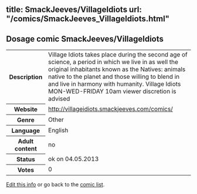 title: SmackJeeves/VillageIdiots
url: "/comics/SmackJeeves_VillageIdiots.html"
---
Dosage comic SmackJeeves/VillageIdiots
-----------------------------------------

<p id="msg"></p>
<script type="text/javascript">
if (window.location.search === '?edit_info_mail=sent_ok') {
  var elem = document.getElementById("msg");
  elem.innerHTML = 'Edited information sucessfully sent for review, which is usually done daily. Thanks!';
  elem.className = 'ok';
}
</script>
<table class="comicinfo">
<tr>
<th>Description</th><td>Village Idiots takes place during the second age of science, a period in which we live in as well the original inhabitants known as the Natives: animals native to the planet and those willing to blend in and live in harmony with humanity. Village Idiots MON-WED-FRIDAY 10am viewer discretion is advised</td>
</tr>
<tr>
<th>Website</th><td><a href="http://villageidiots.smackjeeves.com/comics/">http://villageidiots.smackjeeves.com/comics/</a></td>
</tr>
<tr>
<th>Genre</th><td>Other</td>
</tr>
<tr>
<th>Language</th><td>English</td>
</tr>
<tr>
<th>Adult content</th><td>no</td>
</tr>
<tr>
<th>Status</th><td>ok on 04.05.2013</td>
</tr>
<tr>
<th>Votes</th><td>0</td>
</tr>
</table>

[Edit this info](SmackJeeves_VillageIdiots_edit.html) or go back to the [comic list](../comic-index.html).

